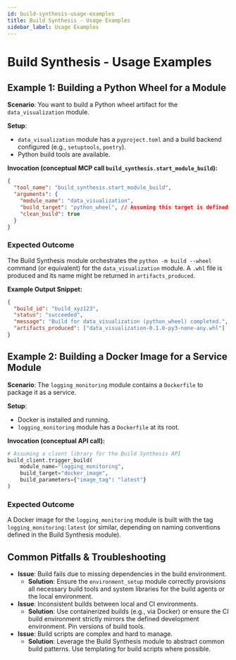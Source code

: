 ```yaml
---
id: build-synthesis-usage-examples
title: Build Synthesis - Usage Examples
sidebar_label: Usage Examples
---
```


# Build Synthesis - Usage Examples

## Example 1: Building a Python Wheel for a Module

**Scenario**: You want to build a Python wheel artifact for the `data_visualization` module.

**Setup**:
- `data_visualization` module has a `pyproject.toml` and a build backend configured (e.g., `setuptools`, `poetry`).
- Python build tools are available.

**Invocation (conceptual MCP call `build_synthesis.start_module_build`):**
```json
{
  "tool_name": "build_synthesis.start_module_build",
  "arguments": {
    "module_name": "data_visualization",
    "build_target": "python_wheel", // Assuming this target is defined
    "clean_build": true
  }
}
```

### Expected Outcome

The Build Synthesis module orchestrates the `python -m build --wheel` command (or equivalent) for the `data_visualization` module. A `.whl` file is produced and its name might be returned in `artifacts_produced`.

**Example Output Snippet:**
```json
{
  "build_id": "build_xyz123",
  "status": "succeeded",
  "message": "Build for data_visualization (python_wheel) completed.",
  "artifacts_produced": ["data_visualization-0.1.0-py3-none-any.whl"]
}
```

## Example 2: Building a Docker Image for a Service Module

**Scenario**: The `logging_monitoring` module contains a `Dockerfile` to package it as a service.

**Setup**:
- Docker is installed and running.
- `logging_monitoring` module has a `Dockerfile` at its root.

**Invocation (conceptual API call):**
```python
# Assuming a client library for the Build Synthesis API
build_client.trigger_build(
    module_name="logging_monitoring",
    build_target="docker_image",
    build_parameters={"image_tag": "latest"}
)
```

### Expected Outcome

A Docker image for the `logging_monitoring` module is built with the tag `logging_monitoring:latest` (or similar, depending on naming conventions defined in the Build Synthesis module).

## Common Pitfalls & Troubleshooting

- **Issue**: Build fails due to missing dependencies in the build environment.
  - **Solution**: Ensure the `environment_setup` module correctly provisions all necessary build tools and system libraries for the build agents or the local environment.
- **Issue**: Inconsistent builds between local and CI environments.
  - **Solution**: Use containerized builds (e.g., via Docker) or ensure the CI build environment strictly mirrors the defined development environment. Pin versions of build tools.
- **Issue**: Build scripts are complex and hard to manage.
  - **Solution**: Leverage the Build Synthesis module to abstract common build patterns. Use templating for build scripts where possible. 